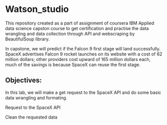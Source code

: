 # Watson_studio

This repository created as a part of assignment of coursera IBM Applied data science capston course to get certification and practise the data wrangling 
and data collection through API and webscraping by BeautifulSoup library.

In capstone, we will predict if the Falcon 9 first stage will land successfully. SpaceX advertises Falcon 9 rocket launches on its website with a cost of 62 million dollars; other providers cost upward of 165 million dollars each, 
much of the savings is because SpaceX can reuse the first stage. 

## Objectives:

In this lab, we will make a get request to the SpaceX API and do some basic data wrangling and formating.

Request to the SpaceX API

Clean the requested data
